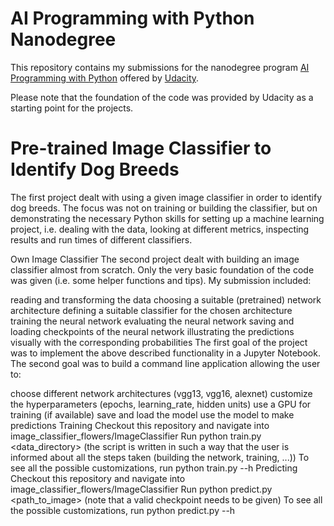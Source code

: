 # AI Programming with Python Nanodegree
This repository contains my submissions for the nanodegree program [AI Programming with Python](https://www.udacity.com/course/ai-programming-python-nanodegree--nd089) offered by [Udacity](https://www.udacity.com/).

Please note that the foundation of the code was provided by Udacity as a starting point for the projects.

# Pre-trained Image Classifier to Identify Dog Breeds
The first project dealt with using a given image classifier in order to identify dog breeds. The focus was not on training or building the classifier, but on demonstrating the necessary Python skills for setting up a machine learning project, i.e. dealing with the data, looking at different metrics, inspecting results and run times of different classifiers.

Own Image Classifier
The second project dealt with building an image classifier almost from scratch. Only the very basic foundation of the code was given (i.e. some helper functions and tips). My submission included:

reading and transforming the data
choosing a suitable (pretrained) network architecture
defining a suitable classifier for the chosen architecture
training the neural network
evaluating the neural network
saving and loading checkpoints of the neural network
illustrating the predictions visually with the corresponding probabilities
The first goal of the project was to implement the above described functionality in a Jupyter Notebook. The second goal was to build a command line application allowing the user to:

choose different network architectures (vgg13, vgg16, alexnet)
customize the hyperparameters (epochs, learning_rate, hidden units)
use a GPU for training (if available)
save and load the model
use the model to make predictions
Training
Checkout this repository and navigate into image_classifier_flowers/ImageClassifier
Run python train.py <data_directory> (the script is written in such a way that the user is informed about all the steps taken (building the network, training, ...))
To see all the possible customizations, run python train.py --h
Predicting
Checkout this repository and navigate into image_classifier_flowers/ImageClassifier
Run python predict.py <path_to_image> <checkpoint> (note that a valid checkpoint needs to be given)
To see all the possible customizations, run python predict.py --h
